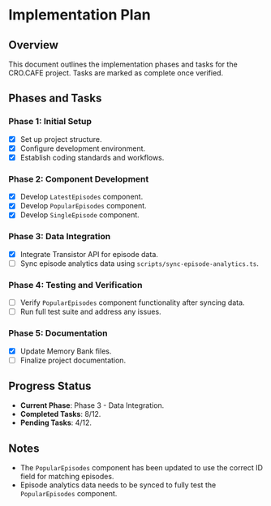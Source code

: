 # Implementation Plan

## Overview

This document outlines the implementation phases and tasks for the CRO.CAFE project. Tasks are marked as complete once verified.

## Phases and Tasks

### Phase 1: Initial Setup

- [x] Set up project structure.
- [x] Configure development environment.
- [x] Establish coding standards and workflows.

### Phase 2: Component Development

- [x] Develop `LatestEpisodes` component.
- [x] Develop `PopularEpisodes` component.
- [x] Develop `SingleEpisode` component.

### Phase 3: Data Integration

- [x] Integrate Transistor API for episode data.
- [ ] Sync episode analytics data using `scripts/sync-episode-analytics.ts`.

### Phase 4: Testing and Verification

- [ ] Verify `PopularEpisodes` component functionality after syncing data.
- [ ] Run full test suite and address any issues.

### Phase 5: Documentation

- [x] Update Memory Bank files.
- [ ] Finalize project documentation.

## Progress Status

- **Current Phase**: Phase 3 - Data Integration.
- **Completed Tasks**: 8/12.
- **Pending Tasks**: 4/12.

## Notes

- The `PopularEpisodes` component has been updated to use the correct ID field for matching episodes.
- Episode analytics data needs to be synced to fully test the `PopularEpisodes` component.
